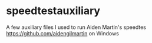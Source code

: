 # speedtestauxiliary
A few auxiliary files I used to run Aiden Martin's speedtes https://github.com/aidengilmartin on Windows 

